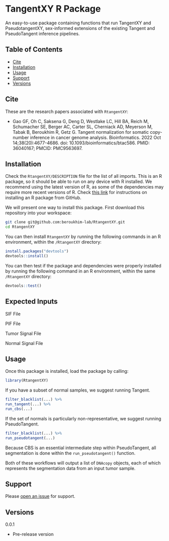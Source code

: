 # TangentXY R Package

An easy-to-use package containing functions that run TangentXY and PseudotangentXY, sex-informed extensions of the existing Tangent and PseudoTangent inference pipelines.

## Table of Contents

-   [Cite](#cite)
-   [Installation](#installation)
-   [Usage](#usage)
-   [Support](#support)
-   [Versions](#versions)


## Cite

These are the research papers associated with `RtangentXY`:

* Gao GF, Oh C, Saksena G, Deng D, Westlake LC, Hill BA, Reich M, Schumacher SE, Berger AC, Carter SL, Cherniack AD, Meyerson M, Tabak B, Beroukhim R, Getz G. Tangent normalization for somatic copy-number inference in cancer genome analysis. Bioinformatics. 2022 Oct 14;38(20):4677-4686. doi: 10.1093/bioinformatics/btac586. PMID: 36040167; PMCID: PMC9563697.

## Installation

Check the `RtangentXY/DESCRIPTION` file for the list of all imports. This is an R package, so it should be able to run on any device with R installed. We recommend using the latest version of R, as some of the dependencies may require more recent versions of R. Check [this link](https://cran.r-project.org/web/packages/githubinstall/vignettes/githubinstall.html) for instructions on installing an R package from GitHub.

We will present one way to install this package. First download this repository into your workspace:

```sh
git clone git@github.com:beroukhim-lab/RtangentXY.git
cd RtangentXY
```

You can then install `RtangentXY` by running the following commands in an R environment, within the `/RtangentXY` directory:

```r
install.packages("devtools")
devtools::install()
```

You can then test if the package and dependencies were properly installed by running the following command in an R environment, within the same `/RtangentXY` directory:

```r
devtools::test()
```

## Expected Inputs

SIF File

PIF File

Tumor Signal File

Normal Signal File

## Usage

Once this package is installed, load the package by calling:

```r
library(RtangentXY)
```

If you have a subset of normal samples, we suggest running Tangent.

```r
filter_blacklist(...) %>%
run_tangent(...) %>%
run_cbs(...)
```

If the set of normals is particularly non-representative, we suggest running PseudoTangent.

```r
filter_blacklist(...) %>%
run_pseudotangent(...)
```

Because CBS is an essential intermediate step within PseudoTangent, all segmentation is done within the `run_pseudotangent()` function.

Both of these workflows will output a list of `DNAcopy` objects, each of which represents the segmentation data from an input tumor sample.

## Support

Please [open an issue](https://github.com/beroukhim-lab/RtangentXY/issues/new) for support.

## Versions

0.0.1

-   Pre-release version
